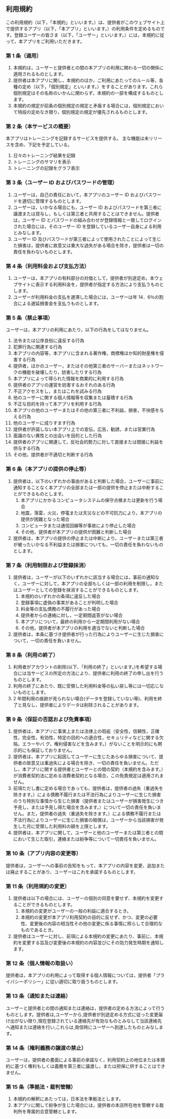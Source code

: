 ## 利用規約

この利用規約（以下，「本規約」といいます。）は、提供者がこのウェブサイト上で提供するアプリ（以下，「本アプリ」といいます。）の利用条件を定めるものです。登録ユーザーの皆さま（以下，「ユーザー」といいます。）には，本規約に従って，本アプリをご利用いただきます。

### 第 1 条（適用）

1. 本規約は，ユーザーと提供者との間の本アプリの利用に関わる一切の関係に適用されるものとします。
2. 提供者は本アプリに関し，本規約のほか，ご利用にあたってのルール等，各種の定め（以下，「個別規定」といいます。）をすることがあります。これら個別規定はその名称のいかんに関わらず，本規約の一部を構成するものとします。
3. 本規約の規定が前条の個別規定の規定と矛盾する場合には，個別規定において特段の定めなき限り，個別規定の規定が優先されるものとします。

### 第 2 条（本サービスの概要）

本アプリはトレーニングを記録するサービスを提供する。
主な機能は未リリースを含め、下記を予定している。

1. 日々のトレーニング結果を記録
2. トレーニングのサマリを表示
3. トレーニングの記録をグラフ表示

### 第 3 条（ユーザー ID およびパスワードの管理）

1. ユーザーは，自己の責任において，本アプリのユーザー ID およびパスワードを適切に管理するものとします。
2. ユーザーは，いかなる場合にも，ユーザー ID およびパスワードを第三者に譲渡または貸与し，もしくは第三者と共用することはできません。提供者は，ユーザー ID とパスワードの組み合わせが登録情報と一致してログインされた場合には，そのユーザー ID を登録しているユーザー自身による利用とみなします。
3. ユーザー ID 及びパスワードが第三者によって使用されたことによって生じた損害は，提供者に故意又は重大な過失がある場合を除き，提供者は一切の責任を負わないものとします。

### 第 4 条（利用料金および支払方法）

1. ユーザーは，本アプリの有料部分の対価として，提供者が別途定め，本ウェブサイトに表示する利用料金を，提供者が指定する方法により支払うものとします。
2. ユーザーが利用料金の支払を遅滞した場合には，ユーザーは年 14．6％の割合による遅延損害金を支払うものとします。

### 第 5 条（禁止事項）

ユーザーは，本アプリの利用にあたり，以下の行為をしてはなりません。

1. 法令または公序良俗に違反する行為
2. 犯罪行為に関連する行為
3. 本アプリの内容等，本アプリに含まれる著作権，商標権ほか知的財産権を侵害する行為
4. 提供者，ほかのユーザー，またはその他第三者のサーバーまたはネットワークの機能を破壊したり，妨害したりする行為
5. 本アプリによって得られた情報を商業的に利用する行為
6. 提供者のアプリの運営を妨害するおそれのある行為
7. 不正アクセスをし，またはこれを試みる行為
8. 他のユーザーに関する個人情報等を収集または蓄積する行為
9. 不正な目的を持って本アプリを利用する行為
10. 本アプリの他のユーザーまたはその他の第三者に不利益，損害，不快感を与える行為
11. 他のユーザーに成りすます行為
12. 提供者が許諾しない本アプリ上での宣伝，広告，勧誘，または営業行為
13. 面識のない異性との出会いを目的とした行為
14. 提供者のアプリに関連して，反社会的勢力に対して直接または間接に利益を供与する行為
15. その他，提供者が不適切と判断する行為

### 第 6 条（本アプリの提供の停止等）

1. 提供者は，以下のいずれかの事由があると判断した場合，ユーザーに事前に通知することなく本アプリの全部または一部の提供を停止または中断することができるものとします。
   1. 本アプリにかかるコンピュータシステムの保守点検または更新を行う場合
   2. 地震，落雷，火災，停電または天災などの不可抗力により，本アプリの提供が困難となった場合
   3. コンピュータまたは通信回線等が事故により停止した場合
   4. その他，提供者が本アプリの提供が困難と判断した場合
2. 提供者は，本アプリの提供の停止または中断により，ユーザーまたは第三者が被ったいかなる不利益または損害についても，一切の責任を負わないものとします。

### 第 7 条（利用制限および登録抹消）

1. 提供者は，ユーザーが以下のいずれかに該当する場合には，事前の通知なく，ユーザーに対して，本アプリの全部もしくは一部の利用を制限し，またはユーザーとしての登録を抹消することができるものとします。
   1. 本規約のいずれかの条項に違反した場合
   2. 登録事項に虚偽の事実があることが判明した場合
   3. 料金等の支払債務の不履行があった場合
   4. 提供者からの連絡に対し，一定期間返答がない場合
   5. 本アプリについて，最終の利用から一定期間利用がない場合
   6. その他，提供者が本アプリの利用を適当でないと判断した場合
2. 提供者は，本条に基づき提供者が行った行為によりユーザーに生じた損害について，一切の責任を負いません。

### 第 8 条（利用の終了）

1. 利用者がアカウントの削除(以下、「利用の終了」といいます。)を希望する場合には当サービスの所定の方法により、提供者に利用の終了の申し出を行うものとします。
2. 利用の終了にあたり、既に受領した利用料金等の払い戻し等には一切応じないものとします。
3. 2 年間利用の痕跡が見られない場合(データを登録していない等)、利用を終了と見なし、提供者によりデータは削除されることがあります。

### 第 9 条（保証の否認および免責事項）

1. 提供者は，本アプリに事実上または法律上の瑕疵（安全性，信頼性，正確性，完全性，有効性，特定の目的への適合性，セキュリティなどに関する欠陥，エラーやバ グ，権利侵害などを含みます。）がないことを明示的にも黙示的にも保証しておりません。
2. 提供者は，本アプリに起因してユーザーに生じたあらゆる損害について、提供者の故意又は重過失による場合を除き、一切の責任を負いません。ただし，本アプリに関する提供者とユーザーとの間の契約（本規約を含みます。）が消費者契約法に定める消費者契約となる場合，この免責規定は適用されません。
3. 前項ただし書に定める場合であっても，提供者は，提供者の過失（重過失を除きます。）による債務不履行または不法行為によりユーザーに生じた損害のうち特別な事情から生じた損害（提供者またはユーザーが損害発生につき予見し，または予見し得た場合を含みます。）について一切の責任を負いません。また，提供者の過失（重過失を除きます。）による債務不履行または不法行為によりユーザーに生じた損害の賠償は，ユーザーから当該損害が発生した月に受領した利用料の額を上限とします。
4. 提供者は，本アプリに関して，ユーザーと他のユーザーまたは第三者との間において生じた取引，連絡または紛争等について一切責任を負いません。

### 第 10 条（アプリ内容の変更等）

提供者は，ユーザーへの事前の告知をもって、本アプリの内容を変更、追加または廃止することがあり、ユーザーはこれを承諾するものとします。

### 第 11 条（利用規約の変更）

1. 提供者は以下の場合には、ユーザーの個別の同意を要せず、本規約を変更することができるものとします。
   1. 本規約の変更がユーザーの一般の利益に適合するとき。
   2. 本規約の変更が本アプリ利用契約の目的に反せず、かつ、変更の必要性、変更後の内容の相当性その他の変更に係る事情に照らして合理的なものであるとき。
2. 提供者はユーザーに対し、前項による本規約の変更にあたり、事前に、本規約を変更する旨及び変更後の本規約の内容並びにその効力発生時期を通知します。

### 第 12 条（個人情報の取扱い）

提供者は，本アプリの利用によって取得する個人情報については，提供者「プライバシーポリシー」に従い適切に取り扱うものとします。

### 第 13 条（通知または連絡）

ユーザーと提供者との間の通知または連絡は，提供者の定める方法によって行うものとします。提供者は,ユーザーから,提供者が別途定める方式に従った変更届け出がない限り,現在登録されている連絡先が有効なものとみなして当該連絡先へ通知または連絡を行い,これらは,発信時にユーザーへ到達したものとみなします。

### 第 14 条（権利義務の譲渡の禁止）

ユーザーは，提供者の書面による事前の承諾なく，利用契約上の地位または本規約に基づく権利もしくは義務を第三者に譲渡し，または担保に供することはできません。

### 第 15 条（準拠法・裁判管轄）

1. 本規約の解釈にあたっては，日本法を準拠法とします。
2. 本アプリに関して紛争が生じた場合には，提供者の本店所在地を管轄する裁判所を専属的合意管轄とします。
